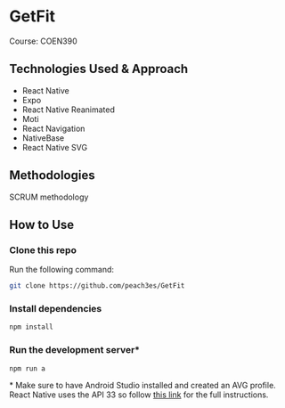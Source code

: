 # GetFit

Course: COEN390

## Technologies Used & Approach

- React Native
- Expo
- React Native Reanimated
- Moti
- React Navigation
- NativeBase
- React Native SVG

## Methodologies

SCRUM methodology

## How to Use

### Clone this repo

Run the following command:

```bash
git clone https://github.com/peach3es/GetFit
```

### Install dependencies

```bash
npm install
```

### Run the development server\*

```bash
npm run a
```

\* Make sure to have Android Studio installed and created an AVG profile. React Native uses the API 33 so follow [this link](https://reactnative.dev/docs/environment-setup) for the full instructions.
